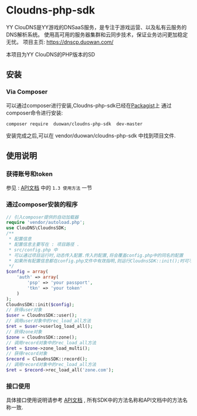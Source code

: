 # Cloudns-php-sdk
YY ClouDNS是YY游戏的DNSaaS服务，是专注于游戏运营、以及私有云服务的DNS解析系统。
使用高可用的服务器集群和云同步技术，保证业务访问更加稳定无忧。
项目主页: https://dnscp.duowan.com/

本项目为YY ClouDNS的PHP版本的SD

## 安装

### Via Composer
可以通过composer进行安装,Cloudns-php-sdk已经在[Packagist](https://packagist.org/packages/duowan/cloudns-php-sdk)上
通过composer命令进行安装:
```shell
composer require  duowan/cloudns-php-sdk  dev-master
```
安装完成之后,可以在 vendor/duowan/cloudns-php-sdk 中找到项目文件.


## 使用说明
### 获得账号和token
参见  : [API文档](https://dnscp.duowan.com/download/cloudns-api-2013.11v1.2.pdf) 中的 `1.3 使用方法` 一节

### 通过composer安装的程序	
```php
// 引入composer提供的自动加载器
require 'vendor/autoload.php';
use ClouDNS\CloudnsSDK;
/**
 * 配置信息
 * 配置信息主要写在 : 项目路径 .
 * src/config.php 中
 * 可以通过项目运行时,动态传入配置.传入的配置,将会覆盖config.php中的同名的配置
 * 如果所有配置信息都在config.php文件中有效指明,则运行CloudnsSDK::init();时可不传入$config数组
 */
$config = array(
    'auth' => array(
        'psp' => 'your passport',
        'tkn' => 'your token'
    )
);
CloudnsSDK::init($config);
// 获得user对象
$user = CloudnsSDK::user();
// 调用user对象中的rec_load_all方法
$ret = $user->userlog_load_all();
// 获得zone对象
$zone = CloudnsSDK::zone();
// 调用record对象中的rec_load_all方法
$ret = $zone->zone_load_multi();
// 获得record对象
$record = CloudnsSDK::record();
// 调用record对象中的rec_load_all方法
$ret = $record->rec_load_all('zone.com');
```

### 接口使用
具体接口使用说明请参考 [API文档](https://dnscp.duowan.com/download/cloudns-api-2013.11v1.2.pdf) , 所有SDK中的方法名称和API文档中的方法名称一致.
